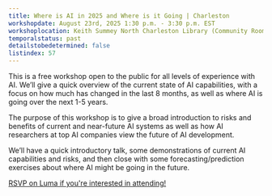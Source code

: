 ```yaml
---
title: Where is AI in 2025 and Where is it Going | Charleston
workshopdate: August 23rd, 2025 1:30 p.m. - 3:30 p.m. EST
workshoplocation: Keith Summey North Charleston Library (Community Room A), 3503 Rivers Ave, North Charleston, SC 29405
temporalstatus: past
detailstobedetermined: false
listindex: 57
---
```

This is a free workshop open to the public for all levels of experience with AI. We’ll give a quick overview of the current state of AI capabilities, with a focus on how much has changed in the last 8 months, as well as where AI is going over the next 1-5 years.

The purpose of this workshop is to give a broad introduction to risks and benefits of current and near-future AI systems as well as how AI researchers at top AI companies view the future of AI development.

We’ll have a quick introductory talk, some demonstrations of current AI capabilities and risks, and then close with some forecasting/prediction exercises about where AI might be going in the future.

[RSVP on Luma if you're interested in attending!](https://lu.ma/96g8mrbf)
